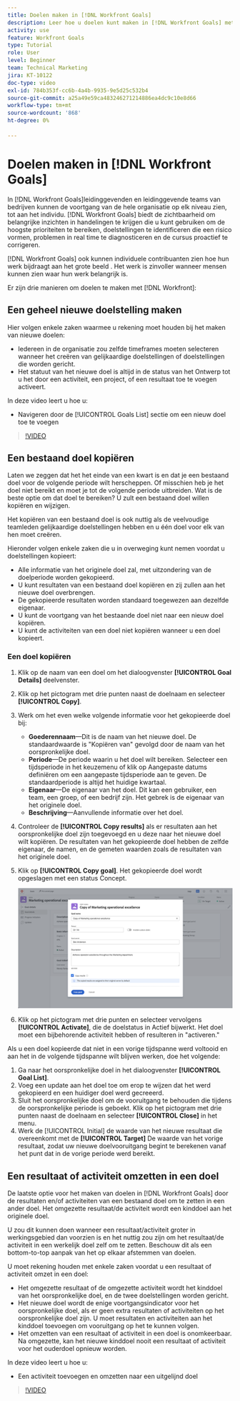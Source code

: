 ```yaml
---
title: Doelen maken in [!DNL Workfront Goals]
description: Leer hoe u doelen kunt maken in [!DNL Workfront Goals] met behulp van drie verschillende opties.
activity: use
feature: Workfront Goals
type: Tutorial
role: User
level: Beginner
team: Technical Marketing
jira: KT-10122
doc-type: video
exl-id: 784b353f-cc6b-4a4b-9935-9e5d25c532b4
source-git-commit: a25a49e59ca483246271214886ea4dc9c10e8d66
workflow-type: tm+mt
source-wordcount: '868'
ht-degree: 0%

---
```


# Doelen maken in [!DNL Workfront Goals]

In [!DNL Workfront Goals]leidinggevenden en leidinggevende teams van bedrijven kunnen de voortgang van de hele organisatie op elk niveau zien, tot aan het individu. [!DNL Workfront Goals] biedt de zichtbaarheid om belangrijke inzichten in handelingen te krijgen die u kunt gebruiken om de hoogste prioriteiten te bereiken, doelstellingen te identificeren die een risico vormen, problemen in real time te diagnosticeren en de cursus proactief te corrigeren.

[!DNL Workfront Goals] ook kunnen individuele contribuanten zien hoe hun werk bijdraagt aan het grote beeld . Het werk is zinvoller wanneer mensen kunnen zien waar hun werk belangrijk is.

Er zijn drie manieren om doelen te maken met [!DNL Workfront]:

## Een geheel nieuwe doelstelling maken

Hier volgen enkele zaken waarmee u rekening moet houden bij het maken van nieuwe doelen:

* Iedereen in de organisatie zou zelfde timeframes moeten selecteren wanneer het creëren van gelijkaardige doelstellingen of doelstellingen die worden gericht.
* Het statuut van het nieuwe doel is altijd in de status van het Ontwerp tot u het door een activiteit, een project, of een resultaat toe te voegen activeert.

In deze video leert u hoe u:

* Navigeren door de [!UICONTROL Goals List] sectie om een nieuw doel toe te voegen

>[!VIDEO](https://video.tv.adobe.com/v/335191/?quality=12&learn=on)

## Een bestaand doel kopiëren

Laten we zeggen dat het het einde van een kwart is en dat je een bestaand doel voor de volgende periode wilt herscheppen. Of misschien heb je het doel niet bereikt en moet je tot de volgende periode uitbreiden. Wat is de beste optie om dat doel te bereiken? U zult een bestaand doel willen kopiëren en wijzigen.

Het kopiëren van een bestaand doel is ook nuttig als de veelvoudige teamleden gelijkaardige doelstellingen hebben en u één doel voor elk van hen moet creëren.

Hieronder volgen enkele zaken die u in overweging kunt nemen voordat u doelstellingen kopieert:

* Alle informatie van het originele doel zal, met uitzondering van de doelperiode worden gekopieerd.
* U kunt resultaten van een bestaand doel kopiëren en zij zullen aan het nieuwe doel overbrengen.
* De gekopieerde resultaten worden standaard toegewezen aan dezelfde eigenaar.
* U kunt de voortgang van het bestaande doel niet naar een nieuw doel kopiëren.
* U kunt de activiteiten van een doel niet kopiëren wanneer u een doel kopieert.

### Een doel kopiëren

1. Klik op de naam van een doel om het dialoogvenster **[!UICONTROL Goal Details]** deelvenster.
1. Klik op het pictogram met drie punten naast de doelnaam en selecteer **[!UICONTROL Copy]**.
1. Werk om het even welke volgende informatie voor het gekopieerde doel bij:
   * **Goederennaam**—Dit is de naam van het nieuwe doel. De standaardwaarde is &quot;Kopiëren van&quot; gevolgd door de naam van het oorspronkelijke doel.
   * **Periode**—De periode waarin u het doel wilt bereiken. Selecteer een tijdsperiode in het keuzemenu of klik op Aangepaste datums definiëren om een aangepaste tijdsperiode aan te geven. De standaardperiode is altijd het huidige kwartaal.
   * **Eigenaar**—De eigenaar van het doel. Dit kan een gebruiker, een team, een groep, of een bedrijf zijn. Het gebrek is de eigenaar van het originele doel.
   * **Beschrijving**—Aanvullende informatie over het doel.

1. Controleer de **[!UICONTROL Copy results]** als er resultaten aan het oorspronkelijke doel zijn toegevoegd en u deze naar het nieuwe doel wilt kopiëren. De resultaten van het gekopieerde doel hebben de zelfde eigenaar, de namen, en de gemeten waarden zoals de resultaten van het originele doel.

1. Klik op **[!UICONTROL Copy goal]**. Het gekopieerde doel wordt opgeslagen met een status Concept.

   ![Een afbeelding van de [!UICONTROL Goal Details] in [!DNL Workfront Goals] met de [!UICONTROL Copy] option](assets/03-workfront-goals-copy-a-goal.png)

1. Klik op het pictogram met drie punten en selecteer vervolgens  **[!UICONTROL Activate]**, die de doelstatus in Actief bijwerkt. Het doel moet een bijbehorende activiteit hebben of resulteren in &quot;activeren.&quot;

Als u een doel kopieerde dat niet in een vorige tijdspanne werd voltooid en aan het in de volgende tijdspanne wilt blijven werken, doe het volgende:

1. Ga naar het oorspronkelijke doel in het dialoogvenster **[!UICONTROL Goal List]**.
1. Voeg een update aan het doel toe om erop te wijzen dat het werd gekopieerd en een huidiger doel werd gecreeerd.
1. Sluit het oorspronkelijke doel om de vooruitgang te behouden die tijdens de oorspronkelijke periode is geboekt. Klik op het pictogram met drie punten naast de doelnaam en selecteer **[!UICONTROL Close]** in het menu.
1. Werk de [!UICONTROL Initial] de waarde van het nieuwe resultaat die overeenkomt met de **[!UICONTROL Target]** De waarde van het vorige resultaat, zodat uw nieuwe doelvooruitgang begint te berekenen vanaf het punt dat in de vorige periode werd bereikt.

## Een resultaat of activiteit omzetten in een doel

De laatste optie voor het maken van doelen in [!DNL Workfront Goals] door de resultaten en/of activiteiten van een bestaand doel om te zetten in een ander doel. Het omgezette resultaat/de activiteit wordt een kinddoel aan het originele doel.

U zou dit kunnen doen wanneer een resultaat/activiteit groter in werkingsgebied dan voorzien is en het nuttig zou zijn om het resultaat/de activiteit in een werkelijk doel zelf om te zetten. Beschouw dit als een bottom-to-top aanpak van het op elkaar afstemmen van doelen.

U moet rekening houden met enkele zaken voordat u een resultaat of activiteit omzet in een doel:

* Het omgezette resultaat of de omgezette activiteit wordt het kinddoel van het oorspronkelijke doel, en de twee doelstellingen worden gericht.
* Het nieuwe doel wordt de enige voortgangsindicator voor het oorspronkelijke doel, als er geen extra resultaten of activiteiten op het oorspronkelijke doel zijn. U moet resultaten en activiteiten aan het kinddoel toevoegen om vooruitgang op het te kunnen volgen.
* Het omzetten van een resultaat of activiteit in een doel is onomkeerbaar. Na omgezette, kan het nieuwe kinddoel nooit een resultaat of activiteit voor het ouderdoel opnieuw worden.

In deze video leert u hoe u:

* Een activiteit toevoegen en omzetten naar een uitgelijnd doel

>[!VIDEO](https://video.tv.adobe.com/v/335192/?quality=12&learn=on)

